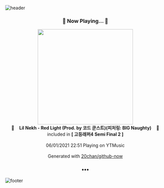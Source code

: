![header](https://capsule-render.vercel.app/api?type=wave&height=170&section=header&text=Hi.%20I'm%20SHIFT&fontColor=090707&fontAlignX=45&fontAlignY=65&fontSize=100)

<h3 align="center">🎵 Now Playing... 🎵</h3>
<p align="center">
  <a href="https://music.youtube.com/watch?v=vWF20sKubpE">
    <img width="300" src="https://lh3.googleusercontent.com/xObXLGworl0SoHSNpfqaPlXfCv-3cV3uAlavvLjMHlITZjayUWWYaq7BBPQTb2hYZhUsIfqc_1YjU2A">
  </a>
  <br>
  🎵&nbsp&nbsp&nbsp <b>Lil Nekh - Red Light (Prod. by 코드 쿤스트)(피처링: BIG Naughty)</b> &nbsp&nbsp&nbsp🎵
  <br>
  included in <b>[ 고등래퍼4 Semi Final 2 ]</b>
  
  <br />
  <br />
  06/01/2021 22:51 Playing on YTMusic
  <br />
  <br />
  Generated with <a href="https://github.com/20chan/github-now">20chan/github-now</a>
</p>

<h3 align="center">•••</h3>

![footer](https://capsule-render.vercel.app/api?type=wave&height=150&section=footer)
